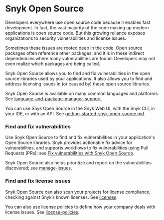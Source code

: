 # Snyk Open Source

Developers everywhere use open source code because it enables fast development. In fact, the vast majority of the code making up modern applications is open source code. But this growing reliance exposes organizations to security vulnerabilities and license issues.

Sometimes these issues are rooted deep in the code. Open source packages often reference other packages, and it is in these indirect dependencies where many vulnerabilities are found. Developers may not even realize which packages are being called.

Snyk Open Source allows you to find and fix vulnerabilities in the open source libraries used by your applications. It also allows you to find and address licensing issues in (or caused by) these open source libraries.

Snyk Open Source is available on many common languages and platforms. See [language-and-package-manager-support](language-and-package-manager-support/ "mention").

You can use Snyk Open Source in the Snyk Web UI, with the Snyk CLI, in your IDE, or with an API. See [getting-started-snyk-open-source.md](getting-started-snyk-open-source.md "mention").

### Find and fix vulnerabilities

Use Snyk Open Source to find and fix vulnerabilities in your application's Open Source libraries. Snyk provides actionable fix advice for vulnerabilities, and supports workflows to fix vulnerabilities using Pull Requests (PRs); see [Fix vulnerabilities with Snyk Open Source](open-source-basics/).

Snyk Open Source also helps prioritize and report on the vulnerabilities discovered; see [manage-issues](../../manage-issues/ "mention").

### Find and fix license issues

Snyk Open Source can also scan your projects for license compliance, checking against Snyk’s known licenses. See [licenses](licenses/ "mention").

You can also use license policies to define how your company deals with license issues. See [license-policies](license-policies/ "mention").
